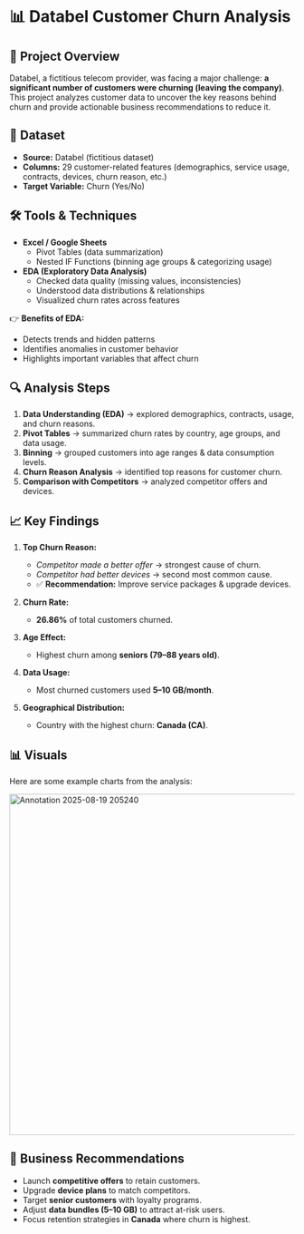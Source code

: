 # 📊 Databel Customer Churn Analysis  

## 📌 Project Overview  
Databel, a fictitious telecom provider, was facing a major challenge: **a significant number of customers were churning (leaving the company)**. This project analyzes customer data to uncover the key reasons behind churn and provide actionable business recommendations to reduce it.  

## 📂 Dataset  
- **Source:** Databel (fictitious dataset)  
- **Columns:** 29 customer-related features (demographics, service usage, contracts, devices, churn reason, etc.)  
- **Target Variable:** Churn (Yes/No)  

## 🛠️ Tools & Techniques  
- **Excel / Google Sheets**  
  - Pivot Tables (data summarization)  
  - Nested IF Functions (binning age groups & categorizing usage)  
- **EDA (Exploratory Data Analysis)**  
  - Checked data quality (missing values, inconsistencies)  
  - Understood data distributions & relationships  
  - Visualized churn rates across features  

👉 **Benefits of EDA:**  
- Detects trends and hidden patterns  
- Identifies anomalies in customer behavior  
- Highlights important variables that affect churn  

## 🔍 Analysis Steps  
1. **Data Understanding (EDA)** → explored demographics, contracts, usage, and churn reasons.  
2. **Pivot Tables** → summarized churn rates by country, age groups, and data usage.  
3. **Binning** → grouped customers into age ranges & data consumption levels.  
4. **Churn Reason Analysis** → identified top reasons for customer churn.  
5. **Comparison with Competitors** → analyzed competitor offers and devices.  

## 📈 Key Findings  
1. **Top Churn Reason:**  
   - *Competitor made a better offer* → strongest cause of churn.  
   - *Competitor had better devices* → second most common cause.  
   - ✅ **Recommendation:** Improve service packages & upgrade devices.  

2. **Churn Rate:**  
   - **26.86%** of total customers churned.  

3. **Age Effect:**  
   - Highest churn among **seniors (79–88 years old)**.  

4. **Data Usage:**  
   - Most churned customers used **5–10 GB/month**.  

5. **Geographical Distribution:**  
   - Country with the highest churn: **Canada (CA)**.  

## 📊 Visuals  
Here are some example charts from the analysis:  

<img width="1575" height="602" alt="Annotation 2025-08-19 205240" src="https://github.com/user-attachments/assets/cd0d7f5b-8550-40d6-8c3b-91e2ff3ddbaa" />

 

## 🚀 Business Recommendations  
- Launch **competitive offers** to retain customers.  
- Upgrade **device plans** to match competitors.  
- Target **senior customers** with loyalty programs.  
- Adjust **data bundles (5–10 GB)** to attract at-risk users.  
- Focus retention strategies in **Canada** where churn is highest.  


